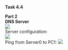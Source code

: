 **Task 4.4**
<br>

**Part 2**
<br>
**DNS Server**
<br>
<img src="https://github.com/HighLandner/DevOps_online_Kharkiv_2021Q1/blob/master/m4/task4.4/images/Scheme2.png">
<br>
Server configuration:
<br>
<img src="https://github.com/HighLandner/DevOps_online_Kharkiv_2021Q1/blob/master/m4/task4.4/images/Server_Conf.png">
<br>
Ping from Server0 to PC1:
<img src="https://github.com/HighLandner/DevOps_online_Kharkiv_2021Q1/blob/master/m4/task4.4/images/EL2.png">


